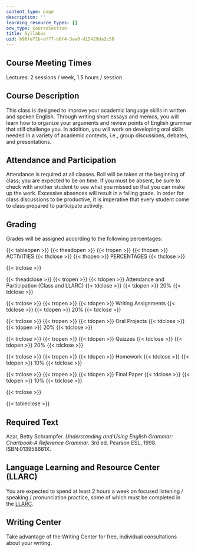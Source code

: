 ```yaml
---
content_type: page
description: ''
learning_resource_types: []
ocw_type: CourseSection
title: Syllabus
uid: b98fe71b-df77-b6f4-3aa0-d15429da2c58
---
```


Course Meeting Times
--------------------

Lectures: 2 sessions / week, 1.5 hours / session

Course Description
------------------

This class is designed to improve your academic language skills in written and spoken English. Through writing short essays and memos, you will learn how to organize your arguments and review points of English grammar that still challenge you. In addition, you will work on developing oral skills needed in a variety of academic contexts, i.e., group discussions, debates, and presentations.

Attendance and Participation
----------------------------

Attendance is required at all classes. Roll will be taken at the beginning of class; you are expected to be on time. If you must be absent, be sure to check with another student to see what you missed so that you can make up the work. Excessive absences will result in a failing grade. In order for class discussions to be productive, it is imperative that every student come to class prepared to participate actively.

Grading
-------

Grades will be assigned according to the following percentages:

{{< tableopen >}}
{{< theadopen >}}
{{< tropen >}}
{{< thopen >}}
ACTIVITIES
{{< thclose >}}
{{< thopen >}}
PERCENTAGES
{{< thclose >}}

{{< trclose >}}

{{< theadclose >}}
{{< tropen >}}
{{< tdopen >}}
Attendance and Participation (Class and LLARC)
{{< tdclose >}}
{{< tdopen >}}
20%
{{< tdclose >}}

{{< trclose >}}
{{< tropen >}}
{{< tdopen >}}
Writing Assignments
{{< tdclose >}}
{{< tdopen >}}
20%
{{< tdclose >}}

{{< trclose >}}
{{< tropen >}}
{{< tdopen >}}
Oral Projects
{{< tdclose >}}
{{< tdopen >}}
20%
{{< tdclose >}}

{{< trclose >}}
{{< tropen >}}
{{< tdopen >}}
Quizzes
{{< tdclose >}}
{{< tdopen >}}
20%
{{< tdclose >}}

{{< trclose >}}
{{< tropen >}}
{{< tdopen >}}
Homework
{{< tdclose >}}
{{< tdopen >}}
10%
{{< tdclose >}}

{{< trclose >}}
{{< tropen >}}
{{< tdopen >}}
Final Paper
{{< tdclose >}}
{{< tdopen >}}
10%
{{< tdclose >}}

{{< trclose >}}

{{< tableclose >}}

Required Text
-------------

Azar, Betty Schrampfer. _Understanding and Using English Grammar: Chartbook-A Reference Grammar._ 3rd ed. Pearson ESL, 1998. ISBN:013958661X.

Language Learning and Resource Center (LLARC)
---------------------------------------------

You are expected to spend at least 2 hours a week on focused listening / speaking / pronunciation practice, some of which must be completed in the [LLARC](http://llarc.mit.edu/).

Writing Center
--------------

Take advantage of the Writing Center for free, individual consultations about your writing.